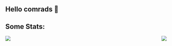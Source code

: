 ## Hello comrads 👋

## Some Stats: 
<img align="left" src="https://github-readme-stats.vercel.app/api?username=SadPossum&show_icons=true&theme=react&count_private=true">
<img align="right" src="https://github-readme-stats.vercel.app/api/top-langs/?username=SadPossum&show_icons=true&theme=react&count_private=true">

<!--
**SadPossum/SadPossum** is a ✨ _special_ ✨ repository because its `README.md` (this file) appears on your GitHub profile.

Here are some ideas to get you started:

- 🔭 I’m currently working on ...
- 🌱 I’m currently learning ...
- 👯 I’m looking to collaborate on ...
- 🤔 I’m looking for help with ...
- 💬 Ask me about ...
- 📫 How to reach me: ...
- 😄 Pronouns: ...
- ⚡ Fun fact: ...
-->
